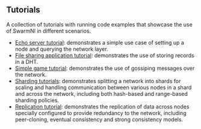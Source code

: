 ## Tutorials

A collection of tutorials with running code examples that showcase the use of SwarmNl in different scenarios.

* [Echo server tutorial](/examples/echo_server/README.md): demonstrates a simple use case of setting up a node and querying the network layer.
* [File sharing application tutorial](/examples/file_sharing_app/README.md): demonstrates the use of storing records in a DHT.
* [Simple game tutorial](/examples/simple_game/README.md): demonstrates the use of gossiping messages over the network.
* [Sharding tutorials](/examples/sharding/README.md): demonstrates splitting a network into shards for scaling and handling communication between various nodes in a shard and across the network, including both hash-based and range-based sharding policies.
* [Replication tutorial](/examples/replication/README.md): demonstrates the replication of data across nodes specially configured to provide redundancy to the network, including peer-cloning, eventual consistency and strong consistency models.
